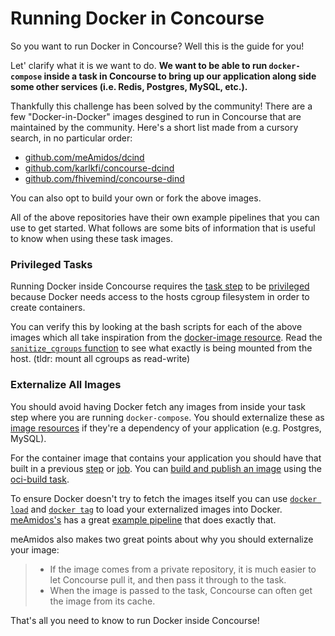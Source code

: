 # Running Docker in Concourse

So you want to run Docker in Concourse? Well this is the guide for you!

Let' clarify what it is we want to do. **We want to be able to run `docker-compose` inside a task in Concourse to bring up our application along side some other services (i.e. Redis, Postgres, MySQL, etc.).**

Thankfully this challenge has been solved by the community! There are a few "Docker-in-Docker" images desgined to run in Concourse that are maintained by the community. Here's a short list made from a cursory search, in no particular order:

* [github.com/meAmidos/dcind](https://github.com/meAmidos/dcind)
* [github.com/karlkfi/concourse-dcind](https://github.com/karlkfi/concourse-dcind)
* [github.com/fhivemind/concourse-dind](https://github.com/fhivemind/concourse-dind)

You can also opt to build your own or fork the above images.

All of the above repositories have their own example pipelines that you can use to get started. What follows are some bits of information that is useful to know when using these task images.

### Privileged Tasks

Running Docker inside Concourse requires the [task step](https://concourse-ci.org/jobs.html#schema.step.task-step.task) to be [privileged](https://concourse-ci.org/jobs.html#schema.step.task-step.privileged) because Docker needs access to the hosts cgroup filesystem in order to create containers. 

You can verify this by looking at the bash scripts for each of the above images which all take inspiration from the [docker-image resource](https://github.com/concourse/docker-image-resource). Read the [`sanitize_cgroups` function](https://github.com/concourse/docker-image-resource/blob/babf5a7dc293102e34bd2bf93815ee3d35aac54e/assets/common.sh#L5-L48) to see what exactly is being mounted from the host. (tldr: mount all cgroups as read-write)

### Externalize All Images

You should avoid having Docker fetch any images from inside your task step where you are running `docker-compose`. You should externalize these as [image resources](https://github.com/concourse/registry-image-resource) if they're a dependency of your application (e.g. Postgres, MySQL).

For the container image that contains your application you should have that built in a previous [step](https://concourse-ci.org/jobs.html#schema.step) or [job](https://concourse-ci.org/pipelines.html#schema.pipeline.jobs). You can [build and publish an image](https://blog.concourse-ci.org/how-to-build-and-publish-a-container-image/) using the [oci-build task](https://github.com/vito/oci-build-task).

To ensure Docker doesn't try to fetch the images itself you can use [`docker load`](https://docs.docker.com/engine/reference/commandline/load/) and [`docker tag`](https://docs.docker.com/engine/reference/commandline/tag/) to load your externalized images into Docker. [meAmidos's](https://github.com/meAmidos) has a great [example pipeline](https://github.com/meAmidos/dcind/blob/master/example/pipe.yml) that does exactly that.

meAmidos also makes two great points about why you should externalize your image:

> - If the image comes from a private repository, it is much easier to let Concourse pull it, and then pass it through to the task.
> - When the image is passed to the task, Concourse can often get the image from its cache.

That's all you need to know to run Docker inside Concourse!
